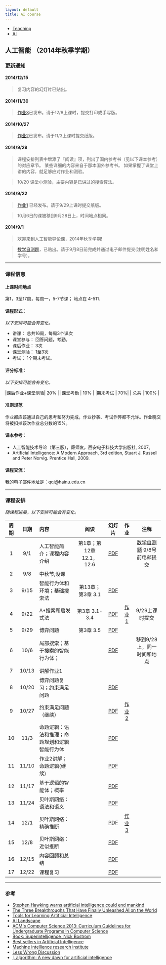 ```yaml
---
layout: default
title: AI course
---
```


<ul class="breadcrumb">
<li><a href="/teaching/">Teaching</a> <span class="divider"></span></li>
<li><a href="/teaching/AI/">AI</a> <span class="divider"></span></li> 
</ul>

## 人工智能 （2014年秋季学期）

### 更新通知

#### 2014/12/15

> 复习内容的幻灯片已贴出。

#### 2014/11/30

> [作业3](HW3.pdf)已发布。请于12/8上课时，提交打印或手写版。

#### 2014/10/27

> [作业2](HW2.pdf)已发布。请于11/3上课时提交纸版。

#### 2014/9/29

> 课程安排列表中增添了『阅读』项，列出了国内参考书（见以下课本参考）的对应章节。
> 某些详细的内容来自于那本国外参考书。
> 如果掌握了课堂上讲的内容，就足够应对作业和测验。

> 10/20 课堂小测验，主要内容是已讲过的搜索算法。 
 

#### 2014/9/22

> [作业1](HW1.pdf) 已经发布。请于9/29上课时提交纸版。

> 10月6日的课被移到9月28日上，时间地点相同。

#### 2014/9/1

> 欢迎来到人工智能导论课，2014年秋季学期!

> [数学自测题](math_test.pdf)，已贴出。请于9月8日前完成并通过电子邮件提交(注明姓名和学号)。


------

### 课程信息

#### 上课时间地点
第1，3至17周，每周一，5-7节课； 地点在 4-511.

#### 课程形式：
*以下安排可能会有变化。*

  - 讲课： 总共16周，每周3个课次
  - 课堂参与： 回答问题，考勤。
  - 课后作业：  3次
  - 课堂测验： 1至3次
  - 考试： 1个期末考试。

#### 评分标准：
*以下安排可能会有变化。*

|课后作业+课堂测验| 20% |
|课堂考勤 | 10% |
|期末考试 | 70%| 
| 总共 | 100% |
  
#### 准则规范
作业都应该通过自己的思考和努力完成，作业抄袭、考试作弊都不允许。作业晚交将被扣掉该次作业总分数的15%。

#### 课本参考：
  - 人工智能技术导论（第三版），廉师友，西安电子科技大学出版社, 2007。<br />
  - Artificial Intelligence: A Modern Approach, 3rd edition, Stuart J. Russell and Peter Norvig. Prentice Hall, 2009.
  
#### 课程交流：
我的电子邮件地址是：qqi@hainu.edu.cn

------

### 课程安排
*随课程进展，以下安排可能会有变化。*

| 周期       |日期      |  内容    | 阅读 |幻灯片  |作业     |  注释    |
|:---------:|:-------:|:---------|:--------:|:------:|:------:|:--------:|
|  1      | 9/1   | 人工智能简介；课程内容介绍    | 第1章；第12章 12.1，12.6 |[PDF](lecture01_introduction.pdf)   |     |  [数学自测题](math_test.pdf)  9/8号前电邮提交        |
|  2      | 9/8   | 中秋节,没课                          |  |  |    |    |
|  3      | 9/15  | 智能行为体和环境；基础搜索法   | 第13章；第3章 3.1 |[PDF](lecture02_PDF.pdf)  |    |   |
|  4      | 9/22  | A*搜索和启发式法 | 第3章 3.1-3.4  | [PDF](lecture03_PDF.pdf)   | [作业1](HW1.pdf)   | 9/29上课时提交  |
|  5      | 9/29  | 博弈问题         | 第3章 3.5  |[PDF](lecture05.pdf)  |    |   |
|  6      | 10/6  | 局部搜索；基于搜索的智能行为体；   |  | [PDF](lecture04.pdf)   |    | 移到9/28上，同一时间和地点  |
|  7      | 10/13 | 讲解作业1                 |   |    |   |  |
|  8      | 10/20 | 博弈问题复习；约束满足问题  |   | [PDF](lecture06.pdf)   |   | |
|  9      | 10/27 | 约束满足问题（继续）   |   | [PDF](lecture07.pdf)   | [作业2](HW2.pdf)  | |
|  10     | 11/3  | 命题逻辑：语法和推理；命题规划和逻辑智能行为体        |   | [PDF](lecture08.pdf)   |   | |
|  11     | 11/10 |  作业2讲解；命题逻辑(继续)    |   |  [PDF](lecture09.pdf)  |   | |
|  12     | 11/17 | 基于逻辑的智能体；概率   |   | [PDF](lecture10.pdf)   |   | |
|  13     | 11/24 | 贝叶斯网络：语法和语义        |   | [PDF](lecture11.pdf)   |   | |
|  14     | 12/1  | 贝叶斯网络：精确推断          |   | [PDF](lecture12.pdf)   | [作业3](HW3.pdf)  | |
|  15     | 12/8  | 贝叶斯网络：近似推断              |   | [PDF](lecture13.pdf)   |   | |
|  16     | 12/15 | 内容回顾和总结 |   | [PDF](lecture14_2.pdf)   |   | |
|  17     | 12/22 | 课程复习                  |   | [PDF](lecture15.pdf)   |   | |


------

### 参考

- [Stephen Hawking warns artificial intelligence could end mankind](http://www.bbc.com/news/technology-30290540)
- [The Three Breakthroughs That Have Finally Unleashed AI on the World](http://www.wired.com/2014/10/future-of-artificial-intelligence)
- [Tools for Learning Artificial Intelligence](http://www.aispace.org/index.shtml)
- [AI Landscape](http://www.aaai.org/AILandscape)
- [ACM's Computer Science 2013: Curriculum Guidelines for Undergraduate Programs in Computer Science](http://www.acm.org/education/CS2013-final-report.pdf)
- [Book: Superintelligence, Nick Bostrom](http://www.amazon.com/gp/product/0199678111?tag=viglink20784-20&pldnSite=1)
- [Best sellers in Artificial Intelligence](http://www.amazon.com/gp/bestsellers/books/491300/ref=zg_b_bs_491300_1)
- [Machine intellience research institute](http://intelligence.org)
- [Less Wrong Discussion](http://lesswrong.com/r/discussion/)
- [I, algorithm: A new dawn for artificial intelligence](http://www.cs.washington.edu/news/TheNewAI_NewScientist.pdf)


